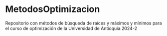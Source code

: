# MetodosOptimizacion
Repositorio con métodos de búsqueda de raíces y máximos y mínimos para el curso de optimización de la Universidad de Antioquia 2024-2
